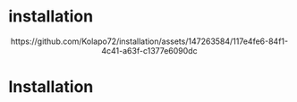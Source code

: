# installation
<p align="center">
https://github.com/Kolapo72/installation/assets/147263584/117e4fe6-84f1-4c41-a63f-c1377e6090dc
</p>

<h1>Installation</h1>
